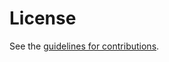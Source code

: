 # License

See the
[guidelines for contributions](https://github.com/anr-bmbf-pivot/draft-dns-over-coaps/blob/main/CONTRIBUTING.md).
